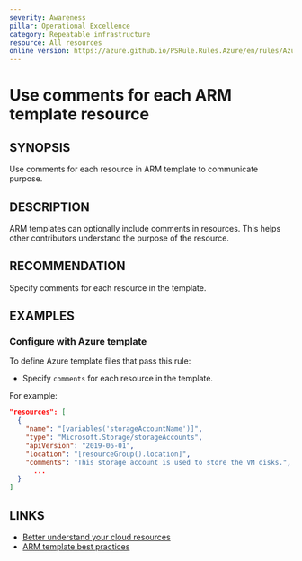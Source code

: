 ```yaml
---
severity: Awareness
pillar: Operational Excellence
category: Repeatable infrastructure
resource: All resources
online version: https://azure.github.io/PSRule.Rules.Azure/en/rules/Azure.Template.UseComments/
---
```


# Use comments for each ARM template resource

## SYNOPSIS

Use comments for each resource in ARM template to communicate purpose.

## DESCRIPTION

ARM templates can optionally include comments in resources.
This helps other contributors understand the purpose of the resource.

## RECOMMENDATION

Specify comments for each resource in the template.

## EXAMPLES

### Configure with Azure template

To define Azure template files that pass this rule:

- Specify `comments` for each resource in the template.

For example:

```json
"resources": [
  {
    "name": "[variables('storageAccountName')]",
    "type": "Microsoft.Storage/storageAccounts",
    "apiVersion": "2019-06-01",
    "location": "[resourceGroup().location]",
    "comments": "This storage account is used to store the VM disks.",
      ...
  }
]
```

## LINKS

- [Better understand your cloud resources](https://docs.microsoft.com/azure/architecture/framework/devops/automation-infrastructure#better-understand-your-cloud-resources)
- [ARM template best practices](https://docs.microsoft.com/azure/azure-resource-manager/templates/best-practices#resources)